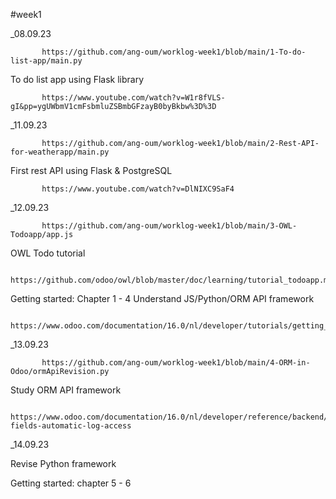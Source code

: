 #week1





_08.09.23 

           https://github.com/ang-oum/worklog-week1/blob/main/1-To-do-list-app/main.py
To do list app using Flask library

           https://www.youtube.com/watch?v=W1r8fVLS-gI&pp=ygUWbmV1cmFsbmluZSBmbGFzayB0byBkbw%3D%3D


_11.09.23 

           https://github.com/ang-oum/worklog-week1/blob/main/2-Rest-API-for-weatherapp/main.py
First rest API using Flask & PostgreSQL
           
           https://www.youtube.com/watch?v=DlNIXC9SaF4


_12.09.23 

           https://github.com/ang-oum/worklog-week1/blob/main/3-OWL-Todoapp/app.js
OWL Todo tutorial 

           https://github.com/odoo/owl/blob/master/doc/learning/tutorial_todoapp.md

Getting started: Chapter 1 - 4
Understand JS/Python/ORM API framework
       
           https://www.odoo.com/documentation/16.0/nl/developer/tutorials/getting_started/04_basicmodel.html
           
            
           
_13.09.23

           https://github.com/ang-oum/worklog-week1/blob/main/4-ORM-in-Odoo/ormApiRevision.py           
Study ORM API framework

           https://www.odoo.com/documentation/16.0/nl/developer/reference/backend/orm.html#reference-fields-automatic-log-access

_14.09.23 

           
Revise Python framework
 
Getting started: chapter 5 - 6
           
           

